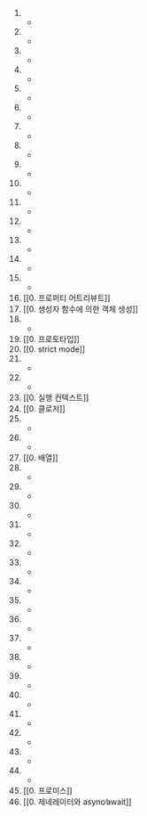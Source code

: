 1. -
2. -
3. -
4. -
5. -
6. -
7. -
8. -
9. -
10. -
11. -
12. -
13. -
14. -
15. -
16. [[0. 프로퍼티 어트리뷰트]]
17. [[0. 생성자 함수에 의한 객체 생성]]
18. -
19. [[0. 프로토타입]]
20. [[0. strict mode]]
21. -
22. -
23. [[0. 실행 컨텍스트]]
24. [[0. 클로저]]
25. -
26. -
27. [[0. 배열]]
28. -
29. -
30. -
31. -
32. -
33. -
34. -
35. -
36. -
37. -
38. -
39. -
40. -
41. -
42. -
43. -
44. -
45. [[0. 프로미스]]
46. [[0. 제네레이터와 async⁄await]]